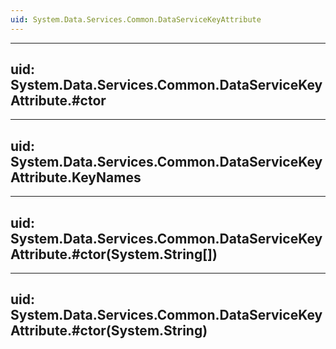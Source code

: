```yaml
---
uid: System.Data.Services.Common.DataServiceKeyAttribute
---
```


---
uid: System.Data.Services.Common.DataServiceKeyAttribute.#ctor
---

---
uid: System.Data.Services.Common.DataServiceKeyAttribute.KeyNames
---

---
uid: System.Data.Services.Common.DataServiceKeyAttribute.#ctor(System.String[])
---

---
uid: System.Data.Services.Common.DataServiceKeyAttribute.#ctor(System.String)
---
